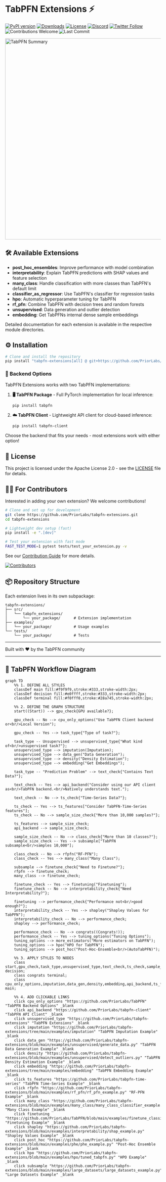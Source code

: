 # TabPFN Extensions ⚡

[![PyPI version](https://badge.fury.io/py/tabpfn-extensions.svg)](https://badge.fury.io/py/tabpfn-extensions)
[![Downloads](https://pepy.tech/badge/tabpfn)](https://pepy.tech/project/tabpfn)
[![License](https://img.shields.io/badge/License-Apache_2.0-blue.svg)](https://opensource.org/licenses/Apache-2.0)
[![Discord](https://img.shields.io/discord/1285598202732482621?color=7289da&label=Discord&logo=discord&logoColor=ffffff)](https://discord.com/channels/1285598202732482621/)
[![Twitter Follow](https://img.shields.io/twitter/follow/Prior_Labs?style=social)](https://twitter.com/Prior_Labs)
![Contributions Welcome](https://img.shields.io/badge/contributions-welcome-brightgreen)
![Last Commit](https://img.shields.io/github/last-commit/automl/tabpfn-client)

<img src="tabpfn_summary.webp" width="650" alt="TabPFN Summary">

## 🛠️ Available Extensions

- **post_hoc_ensembles**: Improve performance with model combination
- **interpretability**: Explain TabPFN predictions with SHAP values and feature selection
- **many_class**: Handle classification with more classes than TabPFN's default limit
- **classifier_as_regressor**: Use TabPFN's classifier for regression tasks
- **hpo**: Automatic hyperparameter tuning for TabPFN
- **rf_pfn**: Combine TabPFN with decision trees and random forests
- **unsupervised**: Data generation and outlier detection
- **embedding**: Get TabPFNs internal dense sample embeddings

Detailed documentation for each extension is available in the respective module directories.

## ⚙️ Installation

```bash
# Clone and install the repository
pip install "tabpfn-extensions[all] @ git+https://github.com/PriorLabs/tabpfn-extensions.git"
```

### 🔄 Backend Options

TabPFN Extensions works with two TabPFN implementations:

1. **🖥️ TabPFN Package** - Full PyTorch implementation for local inference:
   ```bash
   pip install tabpfn
   ```

2. **☁️ TabPFN Client** - Lightweight API client for cloud-based inference:
   ```bash
   pip install tabpfn-client
   ```

Choose the backend that fits your needs - most extensions work with either option!

## 📝 License

This project is licensed under the Apache License 2.0 - see the [LICENSE](LICENSE) file for details.

## 🧑‍💻 For Contributors

Interested in adding your own extension? We welcome contributions!

```bash
# Clone and set up for development
git clone https://github.com/PriorLabs/tabpfn-extensions.git
cd tabpfn-extensions

# Lightweight dev setup (fast)
pip install -e ".[dev]"

# Test your extension with fast mode
FAST_TEST_MODE=1 pytest tests/test_your_extension.py -v
```

See our [Contribution Guide](CONTRIBUTING.md) for more details.

[![Contributors](https://contrib.rocks/image?repo=priorlabs/tabpfn-extensions)](https://github.com/priorlabs/tabpfn-extensions/graphs/contributors)

## 📦 Repository Structure

Each extension lives in its own subpackage:

```
tabpfn-extensions/
├── src/
│   └── tabpfn_extensions/
│       └── your_package/      # Extension implementation
├── examples/
│   └── your_package/          # Usage examples
└── tests/
    └── your_package/          # Tests
```

---

Built with ❤️ by the TabPFN community


---

## 🚀 TabPFN Workflow Diagram

```mermaid
graph TD
    %% 1. DEFINE ALL STYLES
    classDef main fill:#f9f9f9,stroke:#333,stroke-width:2px;
    classDef decision fill:#e0ffff,stroke:#333,stroke-width:2px;
    classDef terminal fill:#f0fff0,stroke:#28a745,stroke-width:2px;

    %% 2. DEFINE THE GRAPH STRUCTURE
    start((Start)) --> gpu_check{GPU available?};
    
    gpu_check -- No --> cpu_only_options("Use TabPFN Client backend or<br/>Local Version");
    
    gpu_check -- Yes --> task_type{"Type of task?"};

    task_type -- Unsupervised --> unsupervised_type{"What kind of<br/>unsupervised task?"};
    unsupervised_type --> imputation(Imputation);
    unsupervised_type --> data_gen("Data Generation"); 
    unsupervised_type --> density("Density Estimation"); 
    unsupervised_type --> embedding("Get Embeddings"); 

    task_type -- "Prediction Problem" --> text_check{"Contains Text Data?"};
    
    text_check -- Yes --> api_backend("Consider using our API client as<br/>TabPFN backend.<br/>Natively understands text.");
    
    text_check -- No --> ts_check{"Time-Series Data?"};

    ts_check -- Yes --> ts_features["Consider TabPFN-Time-Series features"];
    ts_check -- No --> sample_size_check{"More than 10,000 samples?"};

    ts_features --> sample_size_check;
    api_backend --> sample_size_check;

    sample_size_check -- No --> class_check{"More than 10 classes?"};
    sample_size_check -- Yes --> subsample["TabPFN subsample<br/>samples 10,000"];

    class_check -- No --> rfpfn("RF-PFN");
    class_check -- Yes --> many_class("Many Class");

    subsample --> finetune_check{"Need to Finetune?"};
    rfpfn --> finetune_check;
    many_class --> finetune_check;

    finetune_check -- Yes --> finetuning("Finetuning");
    finetune_check -- No --> interpretability_check{"Need Interpretability?"};

    finetuning --> performance_check{"Performance not<br/>good enough?"};
    interpretability_check -- Yes --> shapley("Shapley Values for TabPFN");
    interpretability_check -- No --> performance_check;
    shapley --> performance_check;

    performance_check -- No --> congrats((Congrats!));
    performance_check -- Yes --> tuning_options("Tuning Options");
    tuning_options --> more_estimators("More estimators on TabPFN");
    tuning_options --> hpo("HPO for TabPFN");
    tuning_options --> post_hoc("Post-Hoc-Ensemble<br/>(AutoTabPFN)");

    %% 3. APPLY STYLES TO NODES
    class start,gpu_check,task_type,unsupervised_type,text_check,ts_check,sample_size_check,class_check,finetune_check,interpretability_check,performance_check decision;
    class congrats terminal;
    class cpu_only_options,imputation,data_gen,density,embedding,api_backend,ts_features,subsample,rfpfn,many_class,finetuning,shapley,more_estimators,hpo,post_hoc,tuning_options main;

    %% 4. ADD CLICKABLE LINKS
    click cpu_only_options "https://github.com/PriorLabs/TabPFN" "TabPFN Backend Options" _blank
    click api_backend "https://github.com/PriorLabs/tabpfn-client" "TabPFN API Client" _blank
    click unsupervised_type "https://github.com/PriorLabs/tabpfn-extensions" "TabPFN Extensions" _blank
    click imputation "https://github.com/PriorLabs/tabpfn-extensions/tree/main/examples/imputation" "TabPFN Imputation Example" _blank
    click data_gen "https://github.com/PriorLabs/tabpfn-extensions/blob/main/examples/unsupervised/generate_data.py" "TabPFN Data Generation Example" _blank
    click density "https://github.com/PriorLabs/tabpfn-extensions/blob/main/examples/unsupervised/detect_outliers.py" "TabPFN Density Estimation Example" _blank
    click embedding "https://github.com/PriorLabs/tabpfn-extensions/tree/main/examples/embedding" "TabPFN Embedding Example" _blank
    click ts_features "https://github.com/PriorLabs/tabpfn-time-series" "TabPFN Time-Series Example" _blank
    click rfpfn "https://github.com/PriorLabs/tabpfn-extensions/blob/main/examples/rf_pfn/rf_pfn_example.py" "RF-PFN Example" _blank
    click many_class "https://github.com/PriorLabs/tabpfn-extensions/blob/main/examples/many_class/many_class_classifier_example.py" "Many Class Example" _blank
    click finetuning "https://github.com/PriorLabs/TabPFN/blob/main/examples/finetune_classifier.py" "Finetuning Example" _blank
    click shapley "https://github.com/PriorLabs/tabpfn-extensions/blob/main/examples/interpretability/shap_example.py" "Shapley Values Example" _blank
    click post_hoc "https://github.com/PriorLabs/tabpfn-extensions/blob/main/examples/phe/phe_example.py" "Post-Hoc Ensemble Example" _blank
    click hpo "https://github.com/PriorLabs/tabpfn-extensions/blob/main/examples/hpo/tuned_tabpfn.py" "HPO Example" _blank
    click subsample "https://github.com/PriorLabs/tabpfn-extensions/blob/main/examples/large_datasets/large_datasets_example.py" "Large Datasets Example" _blank

    